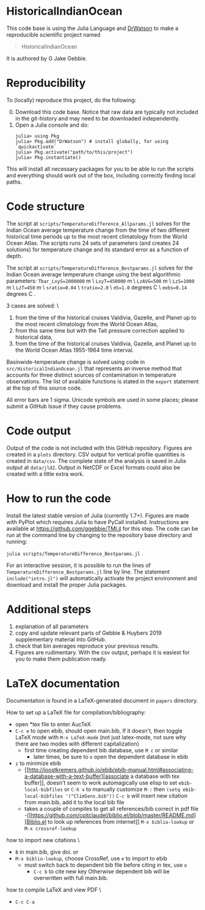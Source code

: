 # HistoricalIndianOcean

This code base is using the Julia Language and [DrWatson](https://juliadynamics.github.io/DrWatson.jl/stable/)
to make a reproducible scientific project named
> HistoricalIndianOcean

It is authored by G Jake Gebbie.

# Reproducibility

To (locally) reproduce this project, do the following:

0. Download this code base. Notice that raw data are typically not included in the
   git-history and may need to be downloaded independently.
1. Open a Julia console and do:
   ```
   julia> using Pkg
   julia> Pkg.add("DrWatson") # install globally, for using `quickactivate`
   julia> Pkg.activate("path/to/this/project")
   julia> Pkg.instantiate()
   ```

This will install all necessary packages for you to be able to run the scripts and
everything should work out of the box, including correctly finding local paths.

# Code structure

The script at `scripts/TemperatureDifference_Allparams.jl`
solves for the Indian Ocean average temperature change from the time of two different historical time periods up to the most recent climatology from the World Ocean Atlas. The scripts runs 24 sets of parameters (and creates 24 solutions) for temperature change and its standard error as a function of depth. 

The script at `scripts/TemperatureDifference_Bestparams.jl`
solves for the Indian Ocean average temperature change using the best algorithmic parameters:
`Tbar_LxyS=2000000` m \\
`LxyT=450000` m \\
`LzAVG=500` m \\
`LzS=1000` m \\
`LzT=450` m \\
`sratio=0.04` \\
`tratio=2.0` \\
 `σS=1.0` degrees C \\
 `σobs=0.14` degrees C .

3 cases are solved: \\
1. from the time of the historical cruises Valdivia, Gazelle, and Planet  up to the most recent climatology from the World Ocean Atlas,
2. from this same time but with the Tait pressure correction applied to historical data,
3. from the time of the historical cruises Valdivia, Gazelle, and Planet  up to the World Ocean Atlas 1955-1964 time interval.

Basinwide-temperature change is solved using code in `src/HistoricalIndianOcean.jl` that represents an inverse method that accounts for three distinct sources of contamination in temperature observations. The list of available functions is stated in the `export` statement at the top of this source code.


All error bars are 1 sigma. Unicode symbols are used in some places; please submit a GitHub Issue if they cause problems.

# Code output

Output of the code is not included with this GitHub repository. Figures are created in a `plots` directory. CSV output for vertical profile quantities is created in `data/csv`. The complete state of the analysis is saved in Julia output at `data/jld2`. Output in NetCDF or Excel formats could also be created with a little extra work.

# How to run the code

Install the latest stable version of Julia (currently 1.7+). Figures are made with PyPlot which requires Julia to have PyCall installed. Instructions are available at https://github.com/ggebbie/TMI.jl for this step. The code can be run at the command line by changing to the repository base directory and running:

`julia scripts/TemperatureDifference_Bestparams.jl` .

For an interactive session, it is possible to run the lines of `TemperatureDifference_Bestparams.jl` line by line. The statement `include("intro.jl")` will automatically activate the project environment and download and install the proper Julia packages. 

# Additional steps

1. explanation of all parameters
2. copy and update relevant parts of Gebbie & Huybers 2019 supplementary material into GitHub.
3. check that bin averages reproduce your previous results.
4. Figures are rudimentary. With the csv output, perhaps it is easiest for you to make them publication ready.

# LaTeX documentation

Documentation is found in a LaTeX-generated document in `papers` directory. 

How to set up a LaTeX file for compilation/bibliography:
- open *tex file to enter AucTeX
- `C-c e` to open ebib, should open main.bib, If it doesn't, then toggle LaTeX mode with `M-x LaTeX-mode` (not just latex-mode, not sure why there are two modes with different capitalization)
  - first time creating dependent bib database, use `M c` or similar
    - later times, be sure to `o` open the dependent database in ebib
 - `z` to minimize ebib
   -  [[http://joostkremers.github.io/ebib/ebib-manual.html#associating-a-database-with-a-text-buffer][associate a database with tex buffer]], doesn't seem to work automagically
     use elisp to set `ebib-local-bibfiles` or `C-h v` to manually customize
    `M-:` then  ` (setq ebib-local-bibfiles '("ClimSens.bib")) `
     `C-c b` will insert new citation from main.bib, add it to the local bib file
     - takes a couple of compiles to get all references/bib correct in pdf file
-[[https://github.com/cpitclaudel/biblio.el/blob/master/README.md][Biblio.el to look up references from internet]]
 `M-x biblio-lookup` or `M-x crossref-lookup`

 how to import new citations \\
 - `B` in main.bib, give doi.
   or 
  - `M-x biblio-lookup`, choose CrossRef, use `e` to import to ebib
    - must switch back to dependent bib file before citing in tex, use `o`
      - `C-c b` to cite new key
Otherwise dependent bib will be overwritten with full main.bib. 

how to compile LaTeX and view PDF \\
 - `C-c C-a`
